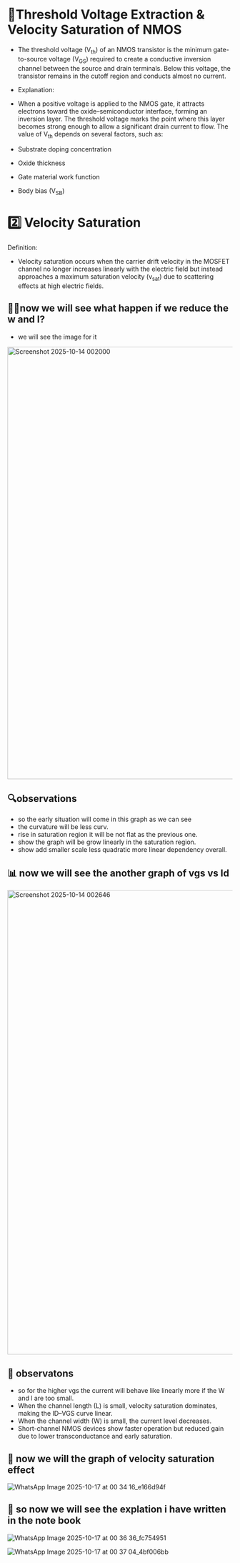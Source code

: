  # 🧠Threshold Voltage Extraction & Velocity Saturation of NMOS

  - The threshold voltage (V<sub>th</sub>) of an NMOS transistor is the minimum gate-to-source voltage (V<sub>GS</sub>) required to create a conductive inversion
    channel between the source and drain terminals. Below this voltage, the transistor remains in the cutoff region and conducts almost no current.
- Explanation:
 - When a positive voltage is applied to the NMOS gate, it attracts electrons toward the oxide–semiconductor interface, forming an inversion layer. The threshold voltage marks the point where this layer becomes strong enough to allow a significant drain current to flow.
The value of V<sub>th</sub> depends on several factors, such as:

- Substrate doping concentration

- Oxide thickness
- Gate material work function
- Body bias (V<sub>SB</sub>)

 # 2️⃣ Velocity Saturation

Definition:
- Velocity saturation occurs when the carrier drift velocity in the MOSFET channel no longer increases linearly with the electric field but instead approaches a maximum saturation velocity (v<sub>sat</sub>) due to scattering effects at high electric fields.



## 😶‍🌫️now we will see what happen if we reduce the w and l?

- we will see the image for it

<img width="1683" height="968" alt="Screenshot 2025-10-14 002000" src="https://github.com/user-attachments/assets/9a782a52-d5b3-41b3-b77b-c0b23dac01b5" />

## 🔍observations 
- so the early situation will come in this graph as we can see
- the curvature will be less curv.
- rise in saturation region it will be not flat as the previous one.
- show the graph will be grow linearly in the saturation region.
- show add smaller scale less quadratic more linear dependency overall.

## 📊 now we will see the another graph of vgs vs Id


<img width="1724" height="1040" alt="Screenshot 2025-10-14 002646" src="https://github.com/user-attachments/assets/0e520b3b-bbe4-423f-a676-2c2e47f6d16c" />


## 🔬 observatons 
- so for the higher vgs the current will behave like linearly more if the W and l are too small.
- When the channel length (L) is small, velocity saturation dominates, making the ID–VGS curve linear.
- When the channel width (W) is small, the current level decreases.
- Short-channel NMOS devices show faster operation but reduced gain due to lower transconductance and early saturation.

  

## 🦚 now we will the graph of velocity saturation effect

![WhatsApp Image 2025-10-17 at 00 34 16_e166d94f](https://github.com/user-attachments/assets/ce5805fb-3d31-49dd-b249-43c37418a434)

## 📝 so now we will see the explation i have written in the note book 

![WhatsApp Image 2025-10-17 at 00 36 36_fc754951](https://github.com/user-attachments/assets/c650c860-5423-4203-90e1-bfa358d13aa4)

![WhatsApp Image 2025-10-17 at 00 37 04_4bf006bb](https://github.com/user-attachments/assets/c7121522-aa32-45b7-a1f1-9a8cfd00448d)











  




